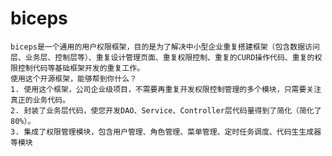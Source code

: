 # biceps
    biceps是一个通用的用户权限框架，目的是为了解决中小型企业重复搭建框架（包含数据访问层、业务层、控制层等）、重复设计管理页面、重复权限控制、重复的CURD操作代码、重复的权限控制代码等基础框架开发的重复工作。
    使用这个开源框架，能够帮到你什么？
    1. 使用这个框架，公司企业级项目，不需要再重复开发权限控制管理的多个模块，只需要关注真正的业务代码。
    2. 封装了业务层代码，使您开发DAO、Service、Controller层代码量得到了简化（简化了80%）。
    3. 集成了权限管理模块，包含用户管理、角色管理、菜单管理、定时任务调度、代码生生成器等模块
    
    
    
    
